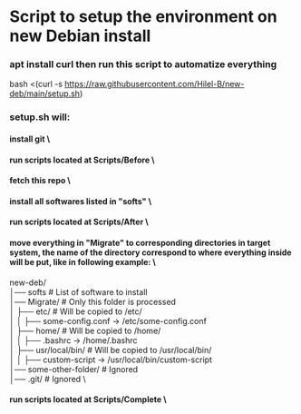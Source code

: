 # Script to setup the environment on new Debian install

### apt install curl then run this script to automatize everything
bash <(curl -s https://raw.githubusercontent.com/Hilel-B/new-deb/main/setup.sh)

### setup.sh will:
#### install git \
#### run scripts located at Scripts/Before \
#### fetch this repo \
#### install all softwares listed in "softs" \
#### run scripts located at Scripts/After \
#### move everything in "Migrate" to corresponding directories in target system, the name of the directory correspond to where everything inside will be put, like in following example: \

new-deb/ \
│── softs                # List of software to install \
│── Migrate/             # Only this folder is processed \
│   ├── etc/             # Will be copied to /etc/ \
│   │   ├── some-config.conf → /etc/some-config.conf \
│   ├── home/            # Will be copied to /home/ \
│   │   ├── .bashrc → /home/.bashrc \
│   ├── usr/local/bin/   # Will be copied to /usr/local/bin/ \
│   │   ├── custom-script → /usr/local/bin/custom-script \
│── some-other-folder/   # Ignored \
│── .git/                # Ignored \

#### run scripts located at Scripts/Complete \
